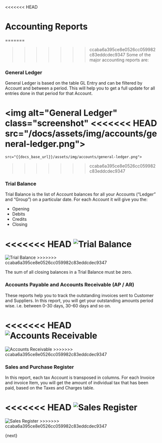 <<<<<<< HEAD
# Accounting Reports

=======
>>>>>>> ccaba6a395ce8e0526cc059982c83eddcdec9347
Some of the major accounting reports are:

### General Ledger

General Ledger is based on the table GL Entry and can be filtered by Account
and between a period. This will help you to get a full update for all entries
done in that period for that Account.

<img alt="General Ledger" class="screenshot"
<<<<<<< HEAD
    src="/docs/assets/img/accounts/general-ledger.png">
=======
    src="{{docs_base_url}}/assets/img/accounts/general-ledger.png">
>>>>>>> ccaba6a395ce8e0526cc059982c83eddcdec9347

### Trial Balance

Trial Balance is the list of Account balances for all your Accounts
(“Ledger” and “Group”) on a particular date. For each Account it will give you
the:

  * Opening
  * Debits
  * Credits
  * Closing

<<<<<<< HEAD
<img alt="Trial Balance" class="screenshot" src="/docs/assets/img/accounts/trial-balance.png">
=======
<img alt="Trial Balance" class="screenshot" src="{{docs_base_url}}/assets/img/accounts/trial-balance.png">
>>>>>>> ccaba6a395ce8e0526cc059982c83eddcdec9347

The sum of all closing balances in a Trial Balance must be zero.

### Accounts Payable and Accounts Receivable (AP / AR)

These reports help you to track the outstanding invoices sent to Customer and
Suppliers. In this report, you will get your outstanding amounts period wise.
i.e. between 0-30 days, 30-60 days and so on.

<<<<<<< HEAD
<img alt="Accounts Receivable" class="screenshot" src="/docs/assets/img/accounts/accounts-receivable.png">
=======
<img alt="Accounts Receivable" class="screenshot" src="{{docs_base_url}}/assets/img/accounts/accounts-receivable.png">
>>>>>>> ccaba6a395ce8e0526cc059982c83eddcdec9347

### Sales and Purchase Register

In this report, each tax Account is transposed in columns. For each Invoice and
invoice Item, you will get the amount of individual tax that has been paid,
based on the Taxes and Charges table.

<<<<<<< HEAD
<img alt="Sales Register" class="screenshot" src="/docs/assets/img/accounts/sales-register.png">
=======
<img alt="Sales Register" class="screenshot" src="{{docs_base_url}}/assets/img/accounts/sales-register.png">
>>>>>>> ccaba6a395ce8e0526cc059982c83eddcdec9347

{next}
